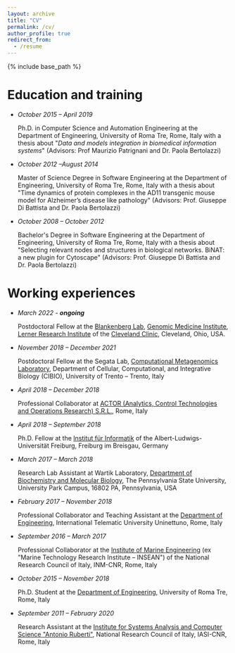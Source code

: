 ```yaml
---
layout: archive
title: "CV"
permalink: /cv/
author_profile: true
redirect_from:
  - /resume
---
```


{% include base_path %}

Education and training
======

- *October 2015 – April 2019*

  Ph.D. in Computer Science and Automation Engineering at the Department of Engineering, University of Roma Tre, Rome, Italy with a thesis about "*Data and models integration in biomedical information systems*" (Advisors: Prof Maurizio Patrignani and Dr. Paola Bertolazzi)

- *October 2012 –August 2014*

  Master of Science Degree in Software Engineering at the Department of Engineering, University of Roma Tre, Rome, Italy with a thesis about "Time dynamics of protein complexes in the AD11 transgenic mouse model for Alzheimer’s disease like pathology" (Advisors: Prof. Giuseppe Di Battista and Dr. Paola Bertolazzi)

- *October 2008 – October 2012*

  Bachelor's Degree in Software Engineering at the Department of Engineering, University of Roma Tre, Rome, Italy with a thesis about "Selecting relevant nodes and structures in biological networks. BiNAT: a new plugin for Cytoscape" (Advisors: Prof. Giuseppe Di Battista and Dr. Paola Bertolazzi)

Working experiences
======

- *March 2022 - __ongoing__*
  
  Postdoctoral Fellow at the [Blankenberg Lab](https://www.lerner.ccf.org/gmi/blankenberg/), [Genomic Medicine Institute](https://www.lerner.ccf.org/gmi/), [Lerner Research Institute](https://www.lerner.ccf.org/) of the [Cleveland Clinic](https://my.clevelandclinic.org/), Cleveland, Ohio, USA.

- *November 2018 – December 2021*

  Postdoctoral Fellow at the Segata Lab, [Computational Metagenomics Laboratory](http://segatalab.cibio.unitn.it/), Department of Cellular, Computational, and Integrative Biology (CIBIO), University of Trento – Trento, Italy

- *April 2018 – December 2018*

  Professional Collaborator at [ACTOR (Analytics, Control Technologies and Operations Research) S.R.L.](http://www.actorventure.com/), Rome, Italy

- *April 2018 – September 2018*
  
  Ph.D. Fellow at the [Institut für Informatik](https://www.informatik.uni-freiburg.de/) of the Albert-Ludwigs-Universität Freiburg, Freiburg im Breisgau, Germany

- *March 2017 – March 2018*

  Research Lab Assistant at Wartik Laboratory, [Department of Biochemistry and Molecular Biology](https://science.psu.edu/bmb), The Pennsylvania State University, University Park Campus, 16802 PA, Pennsylvania, USA

- *February 2017 – November 2018*

  Professional Collaborator and Teaching Assistant at the [Department of Engineering](https://www.uninettunouniversity.net/en/laurea-ingegneria.aspx), International Telematic University Uninettuno, Rome, Italy

- *September 2016 – March 2017*

  Professional Collaborator at the [Institute of Marine Engineering](http://www.inm.cnr.it/) (ex "Marine Technology Research Institute – INSEAN") of the National Research Council of Italy, INM-CNR, Rome, Italy

- *October 2015 – November 2018*

  Ph.D. Student at the [Department of Engineering](https://www.uniroma3.it/en/about-us/departments-and-schools/departments/engineering-009442/), University of Roma Tre, Rome, Italy

- *September 2011 – February 2020*

  Research Assistant at the [Institute for Systems Analysis and Computer Science "Antonio Ruberti"](http://www.iasi.cnr.it/new/), National Research Council of Italy, IASI-CNR, Rome, Italy
